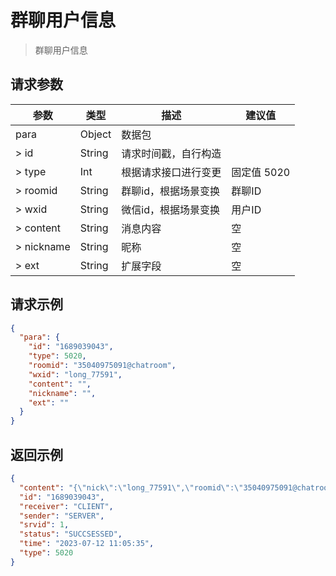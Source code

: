 # 群聊用户信息

> 群聊用户信息

## 请求参数

| 参数         | 类型      | 描述           | 建议值      |
|------------|---------|--------------|----------|
| para	      | Object  | 数据包          |          |
| > id       | 	String | 	请求时间戳，自行构造  |          |
| > type     | 	Int    | 	根据请求接口进行变更  | 固定值 5020 |
| > roomid   | 	String | 	群聊id，根据场景变换 | 群聊ID     |
| > wxid     | 	String | 	微信id，根据场景变换 | 用户ID     |
| > content  | 	String | 	消息内容        | 空        |
| > nickname | 	String | 	昵称          | 空        |
| > ext      | 	String | 	扩展字段        | 空        |

## 请求示例

```json
{
  "para": {
    "id": "1689039043",
    "type": 5020,
    "roomid": "35040975091@chatroom",
    "wxid": "long_77591",
    "content": "",
    "nickname": "",
    "ext": ""
  }
}
```

## 返回示例

```json
{
  "content": "{\"nick\":\"long_77591\",\"roomid\":\"35040975091@chatroom\",\"wxid\":\"long_77591\"}",
  "id": "1689039043",
  "receiver": "CLIENT",
  "sender": "SERVER",
  "srvid": 1,
  "status": "SUCCSESSED",
  "time": "2023-07-12 11:05:35",
  "type": 5020
}
```
